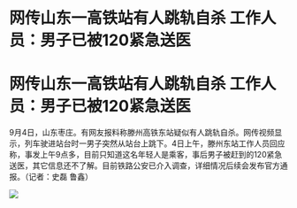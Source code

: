 # 网传山东一高铁站有人跳轨自杀 工作人员：男子已被120紧急送医

# 网传山东一高铁站有人跳轨自杀 工作人员：男子已被120紧急送医

9月4日，山东枣庄。有网友报料称滕州高铁东站疑似有人跳轨自杀。网传视频显示，列车驶进站台时一男子突然从站台上跳下。4日上午，滕州东站工作人员回应称，事发上午9点多，目前只知道这名年轻人是乘客，事后男子被赶到的120紧急送医，其它信息还不了解。目前铁路公安已介入调查，详细情况后续会发布官方通报。（记者：史磊
鲁鑫）

![](https://inews.gtimg.com/news_bt/OKmb6Yp9EWy1Ic0LyaQ1bg-1QMAKidsp3cakiD9-MTKhoAA/1000)

